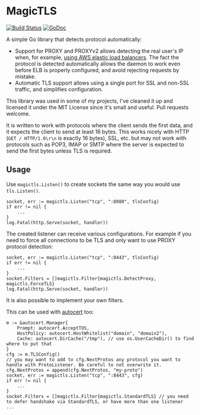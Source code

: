 # MagicTLS

[![Build Status](https://github.com/KarpelesLab/magictls/workflows/Go/badge.svg)](https://github.com/KarpelesLab/magictls/actions)
[![GoDoc](https://godoc.org/github.com/KarpelesLab/magictls?status.svg)](https://godoc.org/github.com/KarpelesLab/magictls)

A simple Go library that detects protocol automatically:

* Support for PROXY and PROXYv2 allows detecting the real user's IP when, for example, [using AWS elastic load balancers](https://docs.aws.amazon.com/elasticloadbalancing/latest/classic/enable-proxy-protocol.html). The fact the protocol is detected automatically allows the daemon to work even before ELB is properly configured, and avoid rejecting requests by mistake.
* Automatic TLS support allows using a single port for SSL and non-SSL traffic, and simplifies configuration.

This library was used in some of my projects, I've cleaned it up and licensed it under the MIT License since it's small and useful. Pull requests welcome.

It is written to work with protocols where the client sends the first data, and it expects the client to send at least 16 bytes. This works nicely with HTTP (`GET / HTTP/1.0\r\n` is exactly 16 bytes), SSL, etc. but may not work with protocols such as POP3, IMAP or SMTP where the server is expected to send the first bytes unless TLS is required.

## Usage

Use `magictls.Listen()` to create sockets the same way you would use `tls.Listen()`.

	socket, err := magictls.Listen("tcp", ":8080", tlsConfig)
	if err != nil {
		...
	}
	log.Fatal(http.Serve(socket, handler))

The created listener can receive various configurations. For example if you need to force all connections to be TLS and only want to use PROXY protocol detection:

	socket, err := magictls.Listen("tcp", ":8443", tlsConfig)
	if err != nil {
		...
	}
	socket.Filters = []magictls.Filter{magictls.DetectProxy, magictls.ForceTLS}
	log.Fatal(http.Serve(socket, handler))

It is also possible to implement your own filters.

This can be used with [autocert](https://godoc.org/golang.org/x/crypto/acme/autocert) too:

	m := &autocert.Manager{
		Prompt: autocert.AcceptTOS,
		HostPolicy: autocert.HostWhitelist("domain", "domain2"),
		Cache: autocert.DirCache("/tmp"), // use os.UserCacheDir() to find where to put that
	}
	cfg := m.TLSConfig()
	// you may want to add to cfg.NextProtos any protocol you want to handle with ProtoListener. Be careful to not overwrite it.
	cfg.NextProtos = append(cfg.NextProtos, "my-proto")
	socket, err := magictls.Listen("tcp", ":8443", cfg)
	if err != nil {
		...
	}
	socket.Filters = []magictls.Filter{magictls.StandardTLS} // you need to defer handshake via StandardTLS, or have more than one listener
	...

